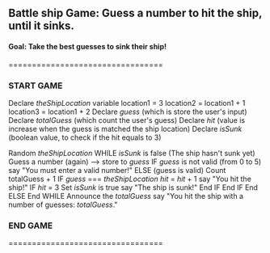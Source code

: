 ## Battle ship Game: Guess a number to hit the ship, until it sinks.
#### Goal: Take the best guesses to sink their ship!

=================================
### START GAME
Declare *theShipLocation* variable
    location1 = 3
    location2 = location1 + 1
    location3 = location1 + 2
Declare *guess* (which is store the user's input)
Declare *totalGuess* (which count the user's guess)
Declare *hit* (value is increase when the guess is matched the ship location)
Declare *isSunk* (boolean value, to check if the hit equals to 3)

Random *theShipLocation*
WHILE *isSunk* is false (The ship hasn't sunk yet)
    Guess a number (again) --> store to *guess*
    IF *guess* is not valid (from 0 to 5)
        say "You must enter a valid number!"
    ELSE (guess is valid)
        Count totalGuess + 1
        IF *guess* === *theShipLocation*
                *hit* = *hit* + 1
                say "You hit the ship!"
                IF *hit* = 3
                    Set *isSunk* is true
                    say "The ship is sunk!"
                End IF
            End IF
    End ELSE
End WHILE
Announce the *totalGuess*
say "You hit the ship with a number of guesses: *totalGuess*."
### END GAME
=================================


             

